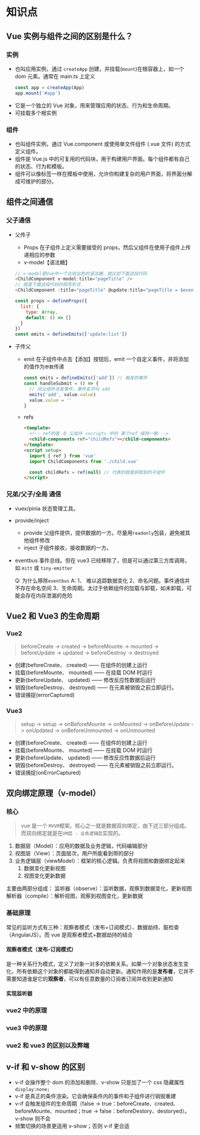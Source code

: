 # 知识点

## Vue 实例与组件之间的区别是什么？

### 实例

- 也叫应用实例，通过 `createApp` 创建，并挂载(`mount`)在根容器上，如一个 dom 元素。通常在 main.ts 上定义
  ```ts
  const app = createApp(App)
  app.mount('#app')
  ```
- 它是一个独立的 Vue 对象，用来管理应用的状态、行为和生命周期。
- 可挂载多个根实例

### 组件

- 也叫组件实例，通过 Vue.component 或使用单文件组件 (.vue 文件) 的方式定义组件。
- 组件是 Vue.js 中的可复用的代码块，用于构建用户界面。每个组件都有自己的状态、行为和模板。
- 组件可以像标签一样在模板中使用，允许你构建复杂的用户界面，将界面分解成可维护的部分。

## 组件之间通信

### 父子通信

- 父传子
  - Props
    在子组件上定义需要接受的 props，然后父组件在使用子组件上传递相应的参数
    <!-- TODO:待调研 -->
  - v-model【语法糖】
  ```js
  // v-model是Vue中一个比较出色的语法糖，就比如下面这段代码
  <ChildComponent v-model:title="pageTitle" />
  // 就是下面这段代码的简写形式
  <ChildComponent :title="pageTitle" @update:title="pageTitle = $event" />
  ```
  ```js
  const props = defineProps({
    list: {
      type: Array,
      default: () => []
    }
  })
  const emits = defineEmits(['update:list'])
  ```
- 子传父

  - emit
    在子组件中点击【添加】按钮后，emit 一个自定义事件，并将添加的值作为`参数`传递
    ```js
    const emits = defineEmits(['add']) // 触发的事件
    const handleSubmit = () => {
      // 向父组件派发事件，事件名字叫 add
      emits('add', value.value)
      value.value = ''
    }
    ```
  - refs
    <!-- 通过ref的方式获取组件或者元素 -->

    ```html
    <template>
      <!-- ref的值 与 父组件 <script> 中的 某个ref 保持一致 -->
      <child-components ref="childRefs"></child-components>
    </template>
    <script setup>
      import { ref } from 'vue'
      import ChildComponents from './child.vue'

      const childRefs = ref(null) // 代表的就是获取到的子组件
    </script>
    ```

### 兄弟/父子/全局 通信

- vuex/pinia
  状态管理工具。
- provide/inject
  - provide
    父组件提供，提供数据的一方。尽量用`readonly`包装，避免被其他组件修改
  - inject
    子组件接收，接收数据的一方。
- eventbus
  事件总线。但在 vue3 已经移除了，但是可以通过第三方库调用，如 `mitt` 或 `tiny-emitter`

  Q: 为什么移除`eventbus`
  A: 1、 难以追踪数据变化 2、命名问题。事件通信并不存在命名空间 3、生命周期。太过于依赖组件的加载与卸载，如未卸载，可能会存在内存泄漏的危险

## Vue2 和 Vue3 的生命周期

### Vue2

> beforeCreate -> created -> beforeMounte -> mounted -> beforeUpdate -> updated -> beforeDestroy -> destroyed

- 创建(beforeCreate、 created) —— 在组件的创建上运行
- 挂载(beforeMounte、 mounted) —— 在挂载 DOM 时运行
- 更新(beforeUpdate、 updated) —— 修改反应性数据后运行
- 销毁(beforeDestroy、 destroyed) —— 在元素被销毁之前立即运行。
- 错误捕捉(errorCaptured)

### Vue3

> setup -> setup -> onBeforeMounte -> onMounted -> onBeforeUpdate -> onUpdated -> onBeforeUnmounted -> onUnmounted

- 创建(beforeCreate、 created) —— 在组件的创建上运行
- 挂载(beforeMounte、 mounted) —— 在挂载 DOM 时运行
- 更新(beforeUpdate、 updated) —— 修改反应性数据后运行
- 销毁(beforeDestroy、 destroyed) —— 在元素被销毁之前立即运行。
- 错误捕捉(onErrorCaptured)

## 双向绑定原理（v-model）

### 核心

> vue 是一个 `MVVM`框架。核心之一就是数据双向绑定，由下述三部分组成。而双向绑定就是在`VM层 - 业务逻辑层`实现的。

1. 数据层（Model）：应用的数据及业务逻辑，代码编辑部分
2. 视图层（View）：页面层次，用户所能看到带的部分
3. 业务逻辑层（viewModel）：框架的核心逻辑。负责将视图和数据绑定起来
   1. 数据变化更新视图
   2. 视图变化更新数据

主要由两部分组成：
监听器（observe）：监听数据，观察到数据变化，更新视图
解析器（compile）：解析视图，观察到视图变化，更新数据

### 基础原理

常见的监听方式有三种：观察者模式（发布+订阅模式）、数据劫持、脏检查（AngularJS）。而 vue 是观察者模式+数据劫持的结合

#### 观察者模式（发布-订阅模式）

是一种关系行为模式，定义了对象一对多的依赖关系。如果一个对象状态发生变化，所有依赖这个对象的都能得到通知并自动更新。通知作用的是**发布者**，它并不需要知道谁是它的**观察者**，可以有任意数量的订阅者订阅并收到更新通知

#### 实现监听器

### vue2 中的原理

### vue3 中的原理

### vue2 和 vue3 的区别以及弊端

## v-if 和 v-show 的区别

- v-if 会操作整个 dom 的添加和删除、v-show 只是加了一个 css 隐藏属性`display:none;`
- v-if 是真正的条件渲染。它会确保条件内的事件和子组件进行销毁重建
- v-if 会触发组件的生命周期（false -> true：beforeCreate、created、beforeMounte、mounted；true -> false：beforeDestory、destoryed）。v-show 则不会
- 频繁切换的场景更适用 v-show；否则 v-if 更合适
